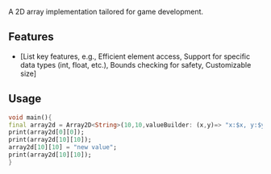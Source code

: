 A 2D array implementation tailored for game development.

## Features
* [List key features, e.g., Efficient element access, Support for specific data types (int, float, etc.), Bounds checking for safety,  Customizable size]

## Usage
``` dart
void main(){
final array2d = Array2D<String>(10,10,valueBuilder: (x,y)=> "x:$x, y:$y");
print(array2d[0][0]);
print(array2d[10][10]);
array2d[10][10] = "new value";
print(array2d[10][10]);
}

```



